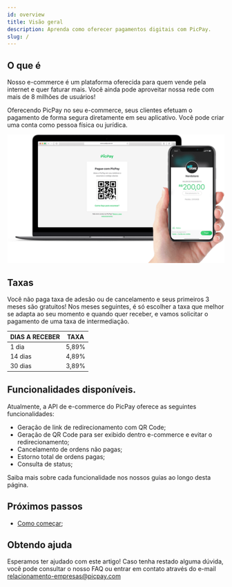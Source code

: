 ```yaml
---
id: overview
title: Visão geral
description: Aprenda como oferecer pagamentos digitais com PicPay.
slug: /
---
```


## O que é

Nosso e-commerce é um plataforma oferecida para quem vende pela internet e quer faturar mais. Você ainda pode aproveitar nossa rede com mais de 8 milhões de usuários!

Oferecendo PicPay no seu e-commerce, seus clientes efetuam o pagamento de forma segura diretamente em seu aplicativo. Você pode criar uma conta como pessoa física ou jurídica.

![img](../../../static/img/guides/qrcode.png)

## Taxas

Você não paga taxa de adesão ou de cancelamento e seus primeiros 3 meses são gratuitos! Nos meses seguintes, é só escolher a taxa que melhor se adapta ao seu momento e quando quer receber, e vamos solicitar o pagamento de uma taxa de intermediação.

| DIAS A RECEBER | TAXA |
|--|--|
| 1 dia | 5,89% |
| 14 dias | 4,89% |
| 30 dias | 3,89% |

## Funcionalidades disponíveis.

Atualmente, a API de e-commerce do PicPay oferece as seguintes funcionalidades:

-   Geração de link de redirecionamento com QR Code;
-   Geração de QR Code para ser exibido dentro e-commerce e evitar o redirecionamento;
-   Cancelamento de ordens não pagas;
-   Estorno total de ordens pagas;
-   Consulta de status;
    
Saiba mais sobre cada funcionalidade nos nossos guias ao longo desta página.

## Próximos passos

- [Como começar](/checkout/intro/getting-started);

## Obtendo ajuda
Esperamos ter ajudado com este artigo! Caso tenha restado alguma dúvida, você pode consultar o nosso FAQ ou entrar em contato através do e-mail relacionamento-empresas@picpay.com